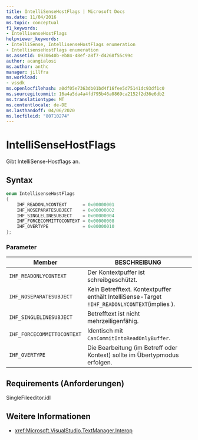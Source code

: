 ```yaml
---
title: IntelliSenseHostFlags | Microsoft Docs
ms.date: 11/04/2016
ms.topic: conceptual
f1_keywords:
- IntellisenseHostFlags
helpviewer_keywords:
- IntelliSense, IntellisenseHostFlags enumeration
- IntellisenseHostFlags enumeration
ms.assetid: 0930640b-eb84-48ef-a8f7-d4268f55c99c
author: acangialosi
ms.author: anthc
manager: jillfra
ms.workload:
- vssdk
ms.openlocfilehash: a0df05e7363db01bd4f16fee5d75141dc93df1c0
ms.sourcegitcommit: 16a4a5da4a4fd795b46a0869ca2152f2d36e6db2
ms.translationtype: MT
ms.contentlocale: de-DE
ms.lasthandoff: 04/06/2020
ms.locfileid: "80710274"
---
```

# <a name="intellisensehostflags"></a>IntelliSenseHostFlags
Gibt IntelliSense-Hostflags an.

## <a name="syntax"></a>Syntax

```cpp
enum IntellisenseHostFlags
{
    IHF_READONLYCONTEXT      = 0x00000001
    IHF_NOSEPARATESUBJECT    = 0x00000002
    IHF_SINGLELINESUBJECT    = 0x00000004
    IHF_FORCECOMMITTOCONTEXT = 0x00000008
    IHF_OVERTYPE             = 0x00000010
};
```

### <a name="parameters"></a>Parameter

|Member|BESCHREIBUNG|
|-------------|-----------------|
|`IHF_READONLYCONTEXT`|Der Kontextpuffer ist schreibgeschützt.|
|`IHF_NOSEPARATESUBJECT`|Kein Betrefftext. Kontextpuffer enthält IntelliSense-Target `!IHF_READONLYCONTEXT`(implies ).|
|`IHF_SINGLELINESUBJECT`|Betrefftext ist nicht mehrzeiligenfähig.|
|`IHF_FORCECOMMITTOCONTEXT`|Identisch mit `CanCommitIntoReadOnlyBuffer`.|
|`IHF_OVERTYPE`|Die Bearbeitung (im Betreff oder Kontext) sollte im Übertypmodus erfolgen.|

## <a name="requirements"></a>Requirements (Anforderungen)
 SingleFileeditor.idl

## <a name="see-also"></a>Weitere Informationen
- <xref:Microsoft.VisualStudio.TextManager.Interop>
